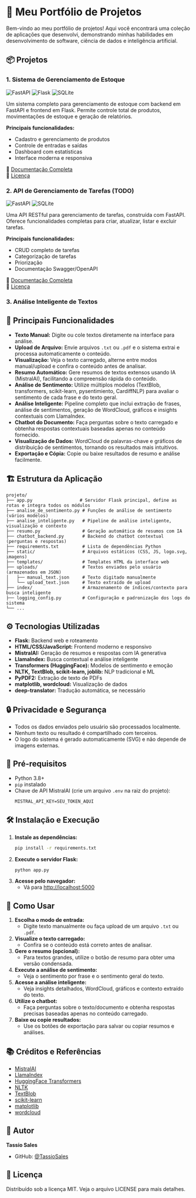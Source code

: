 # 🚀 Meu Portfólio de Projetos

Bem-vindo ao meu portfólio de projetos! Aqui você encontrará uma coleção de aplicações que desenvolvi, demonstrando minhas habilidades em desenvolvimento de software, ciência de dados e inteligência artificial.

## 📦 Projetos

### 1. Sistema de Gerenciamento de Estoque

![FastAPI](https://img.shields.io/badge/FastAPI-005571?style=for-the-badge&logo=fastapi)
![Flask](https://img.shields.io/badge/flask-%23000.svg?style=for-the-badge&logo=flask&logoColor=white)
![SQLite](https://img.shields.io/badge/sqlite-%2307405e.svg?style=for-the-badge&logo=sqlite&logoColor=white)

Um sistema completo para gerenciamento de estoque com backend em FastAPI e frontend em Flask. Permite controle total de produtos, movimentações de estoque e geração de relatórios.

**Principais funcionalidades:**
- Cadastro e gerenciamento de produtos
- Controle de entradas e saídas
- Dashboard com estatísticas
- Interface moderna e responsiva

📝 [Documentação Completa](https://github.com/TassioSales/MeuPortfolio/blob/main/estoque-api/README.md)  
📄 [Licença](https://github.com/TassioSales/MeuPortfolio/blob/main/estoque-api/LICENSE)

### 2. API de Gerenciamento de Tarefas (TODO)

![FastAPI](https://img.shields.io/badge/FastAPI-005571?style=for-the-badge&logo=fastapi)
![SQLite](https://img.shields.io/badge/sqlite-%2307405e.svg?style=for-the-badge&logo=sqlite&logoColor=white)

Uma API RESTful para gerenciamento de tarefas, construída com FastAPI. Oferece funcionalidades completas para criar, atualizar, listar e excluir tarefas.

**Principais funcionalidades:**
- CRUD completo de tarefas
- Categorização de tarefas
- Priorização
- Documentação Swagger/OpenAPI

📝 [Documentação Completa](https://github.com/TassioSales/MeuPortfolio/blob/main/todo_api/README.md)  
📄 [Licença](https://github.com/TassioSales/MeuPortfolio/blob/main/todo_api/LICENSE)

### 3. Análise Inteligente de Textos

## 🚀 Principais Funcionalidades
- **Texto Manual:** Digite ou cole textos diretamente na interface para análise.
- **Upload de Arquivo:** Envie arquivos `.txt` ou `.pdf` e o sistema extrai e processa automaticamente o conteúdo.
- **Visualização:** Veja o texto carregado, alterne entre modos manual/upload e confira o conteúdo antes de analisar.
- **Resumo Automático:** Gere resumos de textos extensos usando IA (MistralAI), facilitando a compreensão rápida do conteúdo.
- **Análise de Sentimento:** Utilize múltiplos modelos (TextBlob, transformers, scikit-learn, pysentimiento, CardiffNLP) para avaliar o sentimento de cada frase e do texto geral.
- **Análise Inteligente:** Pipeline completo que inclui extração de frases, análise de sentimentos, geração de WordCloud, gráficos e insights contextuais com LlamaIndex.
- **Chatbot do Documento:** Faça perguntas sobre o texto carregado e obtenha respostas contextuais baseadas apenas no conteúdo fornecido.
- **Visualização de Dados:** WordCloud de palavras-chave e gráficos de distribuição de sentimentos, tornando os resultados mais intuitivos.
- **Exportação e Cópia:** Copie ou baixe resultados de resumo e análise facilmente.

## 🏗️ Estrutura da Aplicação
```
projeto/
├── app.py                  # Servidor Flask principal, define as rotas e integra todos os módulos
├── analise_de_sentimento.py # Funções de análise de sentimento (vários modelos)
├── analise_inteligente.py   # Pipeline de análise inteligente, visualização e contexto
├── resumo.py                # Geração automática de resumos com IA
├── chatbot_backend.py       # Backend do chatbot contextual (perguntas e respostas)
├── requirements.txt         # Lista de dependências Python
├── static/                  # Arquivos estáticos (CSS, JS, logo.svg, imagens)
├── templates/               # Templates HTML da interface web
├── uploads/                 # Textos enviados pelo usuário (armazenados em JSON)
│   ├── manual_text.json     # Texto digitado manualmente
│   └── upload_text.json     # Texto extraído de upload
├── index/                   # Armazenamento de índices/contexto para busca inteligente
├── logging_config.py        # Configuração e padronização dos logs do sistema
└── ...
```

## ⚙️ Tecnologias Utilizadas
- **Flask:** Backend web e roteamento
- **HTML/CSS/JavaScript:** Frontend moderno e responsivo
- **MistralAI:** Geração de resumos e respostas com IA generativa
- **LlamaIndex:** Busca contextual e análise inteligente
- **Transformers (HuggingFace):** Modelos de sentimento e emoção
- **NLTK, TextBlob, scikit-learn, joblib:** NLP tradicional e ML
- **PyPDF2:** Extração de texto de PDFs
- **matplotlib, wordcloud:** Visualização de dados
- **deep-translator:** Tradução automática, se necessário

## 🔒 Privacidade e Segurança
- Todos os dados enviados pelo usuário são processados localmente.
- Nenhum texto ou resultado é compartilhado com terceiros.
- O logo do sistema é gerado automaticamente (SVG) e não depende de imagens externas.

## 📝 Pré-requisitos
- Python 3.8+
- `pip` instalado
- Chave de API MistralAI (crie um arquivo `.env` na raiz do projeto):
  ```
  MISTRAL_API_KEY=SEU_TOKEN_AQUI
  ```

## 🛠️ Instalação e Execução
1. **Instale as dependências:**
   ```bash
   pip install -r requirements.txt
   ```
2. **Execute o servidor Flask:**
   ```bash
   python app.py
   ```
3. **Acesse pelo navegador:**
   - Vá para [http://localhost:5000](http://localhost:5000)

## 🧩 Como Usar
1. **Escolha o modo de entrada:**
   - Digite texto manualmente ou faça upload de um arquivo `.txt` ou `.pdf`.
2. **Visualize o texto carregado:**
   - Confira se o conteúdo está correto antes de analisar.
3. **Gere o resumo (opcional):**
   - Para textos grandes, utilize o botão de resumo para obter uma versão condensada.
4. **Execute a análise de sentimento:**
   - Veja o sentimento por frase e o sentimento geral do texto.
5. **Acesse a análise inteligente:**
   - Veja insights detalhados, WordCloud, gráficos e contexto extraído do texto.
6. **Utilize o chatbot:**
   - Faça perguntas sobre o texto/documento e obtenha respostas precisas baseadas apenas no conteúdo carregado.
7. **Baixe ou copie resultados:**
   - Use os botões de exportação para salvar ou copiar resumos e análises.

## 📚 Créditos e Referências
- [MistralAI](https://mistral.ai/)
- [LlamaIndex](https://github.com/jerryjliu/llama_index)
- [HuggingFace Transformers](https://huggingface.co/transformers/)
- [NLTK](https://www.nltk.org/)
- [TextBlob](https://textblob.readthedocs.io/en/dev/)
- [scikit-learn](https://scikit-learn.org/)
- [matplotlib](https://matplotlib.org/)
- [wordcloud](https://github.com/amueller/word_cloud)

## 👤 Autor

**Tassio Sales**
- GitHub: [@TassioSales](https://github.com/TassioSales)

## 📝 Licença

Distribuído sob a licença MIT. Veja o arquivo LICENSE para mais detalhes.